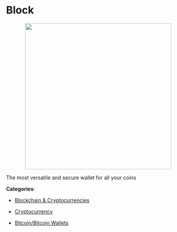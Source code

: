 # Block
<p align="center">
    <img width="400" src="https://raw.githubusercontent.com/apis-list/apis-list/apis/block/logo_256x256.png" />
</p>

The most versatile and secure wallet for all your coins



**Categories**:

- [Blockchain & Cryptocurrencies](https://github.com/apis-list/apis-list#blockchain-and-cryptocurrencies)

- [Cryptocurrency](https://github.com/apis-list/apis-list#cryptocurrency)

- [Bitcoin/Bitcoin Wallets](https://github.com/apis-list/apis-list#bitcoin-bitcoin-wallets)



